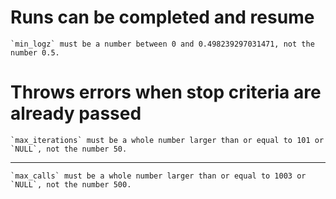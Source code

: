 # Runs can be completed and resume

    `min_logz` must be a number between 0 and 0.498239297031471, not the number 0.5.

# Throws errors when stop criteria are already passed

    `max_iterations` must be a whole number larger than or equal to 101 or `NULL`, not the number 50.

---

    `max_calls` must be a whole number larger than or equal to 1003 or `NULL`, not the number 500.

